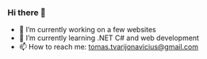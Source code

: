 ### Hi there 👋
- 🔭 I’m currently working on a few websites
- 🌱 I’m currently learning .NET C# and web development
- 📫 How to reach me: tomas.tvarijonavicius@gmail.com
